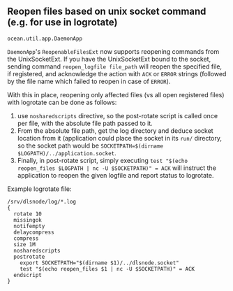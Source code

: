 ## Reopen files based on unix socket command (e.g. for use in logrotate)

`ocean.util.app.DaemonApp`

`DaemonApp`'s `ReopenableFilesExt` now supports reopening commands from the
UnixSocketExt. If you have the UnixSocketExt bound to the socket, sending
command `reopen_logfile file_path` will reopen the specified file, if
registered, and acknowledge the action with `ACK` or `ERROR` strings (followed
by the file name which failed to reopen in case of `ERROR`).

With this in place, reopening only affected files (vs all open registered files)
with logrotate can be done as follows:

1) use `nosharedscripts` directive, so the post-rotate script is called
   once per file, with the absolute file path passed to it.
2) From the absolute file path, get the log directory and deduce socket
   location from it (application could place the socket in its `run/`
   directory, so the socket path would be
   `SOCKETPATH=$(dirname $LOGPATH)/../application.socket`.
3) Finally, in post-rotate script, simply executing
   `test "$(echo reopen_files $LOGPATH | nc -U $SOCKETPATH)" = ACK` will
   instruct the application to reopen the given logfile and report status
   to logrotate.

Example logrotate file:

```
/srv/dlsnode/log/*.log
{
  rotate 10
  missingok
  notifempty
  delaycompress
  compress
  size 1M
  nosharedscripts
  postrotate
    export SOCKETPATH="$(dirname $1)/../dlsnode.socket"
    test "$(echo reopen_files $1 | nc -U $SOCKETPATH)" = ACK
  endscript
}
```
